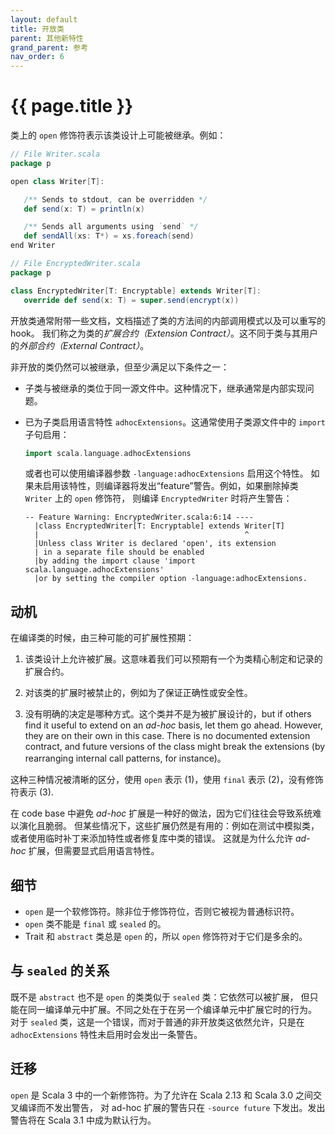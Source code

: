 ```yaml
---
layout: default
title: 开放类
parent: 其他新特性
grand_parent: 参考
nav_order: 6
---
```


# {{ page.title }}

类上的 `open` 修饰符表示该类设计上可能被继承。例如：

```scala
// File Writer.scala
package p

open class Writer[T]:

   /** Sends to stdout, can be overridden */
   def send(x: T) = println(x)

   /** Sends all arguments using `send` */
   def sendAll(xs: T*) = xs.foreach(send)
end Writer

// File EncryptedWriter.scala
package p

class EncryptedWriter[T: Encryptable] extends Writer[T]:
   override def send(x: T) = super.send(encrypt(x))
```

开放类通常附带一些文档，文档描述了类的方法间的内部调用模式以及可以重写的 hook。
我们称之为类的*扩展合约（Extension Contract）*。这不同于类与其用户的*外部合约（External Contract）*。

非开放的类仍然可以被继承，但至少满足以下条件之一：

 - 子类与被继承的类位于同一源文件中。这种情况下，继承通常是内部实现问题。

 - 已为子类启用语言特性 `adhocExtensions`。这通常使用子类源文件中的 `import` 子句启用：
   
   ```scala
   import scala.language.adhocExtensions
   ```

   或者也可以使用编译器参数 `-language:adhocExtensions` 启用这个特性。
   如果未启用该特性，则编译器将发出“feature”警告。例如，如果删除掉类 `Writer` 上的 `open` 修饰符，
   则编译 `EncryptedWriter` 时将产生警告：

   ```
   -- Feature Warning: EncryptedWriter.scala:6:14 ----
     |class EncryptedWriter[T: Encryptable] extends Writer[T]
     |                                              ^
     |Unless class Writer is declared 'open', its extension
     | in a separate file should be enabled
     |by adding the import clause 'import scala.language.adhocExtensions'
     |or by setting the compiler option -language:adhocExtensions.
   ```

## 动机

在编译类的时候，由三种可能的可扩展性预期：

1. 该类设计上允许被扩展。这意味着我们可以预期有一个为类精心制定和记录的扩展合约。

2. 对该类的扩展时被禁止的，例如为了保证正确性或安全性。

3. 没有明确的决定是哪种方式。这个类并不是为被扩展设计的，but if others find it useful to extend on an _ad-hoc_ basis, 
   let them go ahead. However, they are on their own in this case. There is no documented extension contract, and future versions of the class might break the extensions (by rearranging internal call patterns, for instance)。

这种三种情况被清晰的区分，使用 `open` 表示 (1)，使用 `final` 表示 (2)，没有修饰符表示 (3).

在 code base 中避免 _ad-hoc_ 扩展是一种好的做法，因为它们往往会导致系统难以演化且脆弱。
但某些情况下，这些扩展仍然是有用的：例如在测试中模拟类，或者使用临时补丁来添加特性或者修复库中类的错误。
这就是为什么允许 _ad-hoc_ 扩展，但需要显式启用语言特性。

## 细节

 - `open` 是一个软修饰符。除非位于修饰符位，否则它被视为普通标识符。
 - `open` 类不能是 `final` 或 `sealed` 的。
 - Trait 和 `abstract` 类总是 `open` 的，所以 `open` 修饰符对于它们是多余的。

## 与 `sealed` 的关系

既不是 `abstract` 也不是 `open` 的类类似于 `sealed` 类：它依然可以被扩展，
但只能在同一编译单元中扩展。不同之处在于在另一个编译单元中扩展它时的行为。
对于 `sealed` 类，这是一个错误，而对于普通的非开放类这依然允许，只是在 
`adhocExtensions` 特性未启用时会发出一条警告。

## 迁移

`open` 是 Scala 3 中的一个新修饰符。为了允许在 Scala 2.13 和 Scala 3.0 之间交叉编译而不发出警告，
对 ad-hoc 扩展的警告只在 `-source future` 下发出。发出警告将在 Scala 3.1 中成为默认行为。

